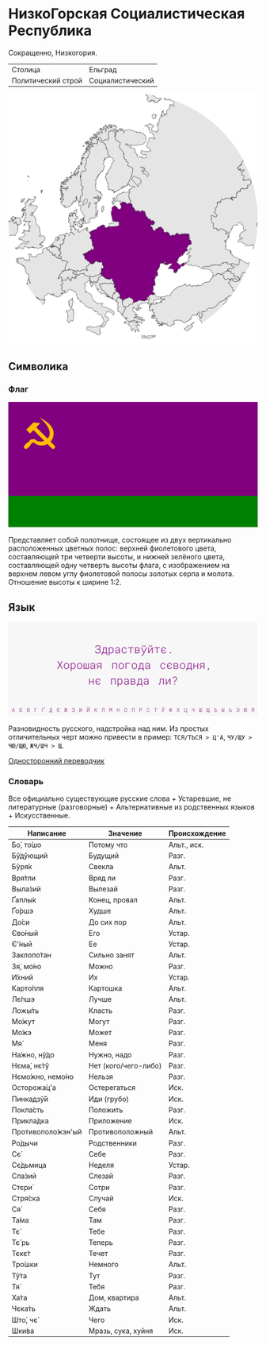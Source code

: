 # НизкоГорская Социалистическая Республика

Сокращенно, Низкогория.

|                    |                  |
| ------------------ | ---------------- |
| Столица            | Ельград          |
| Политический строй | Социалистический |

![На карте](https://raw.githubusercontent.com/sziberov/Nizkogoria/master/Map.png)

## Символика

### Флаг
![Флаг](https://raw.githubusercontent.com/sziberov/Nizkogoria/master/Flag.png)

Представляет собой полотнище, состоящее из двух вертикально расположенных цветных полос: верхней фиолетового цвета, составляющей три четверти высоты, и нижней зелёного цвета, составляющей одну четверть высоты флага, с изображением на верхнем левом углу фиолетовой полосы золотых серпа и молота. Отношение высоты к ширине 1:2.

## Язык
![Язык](https://raw.githubusercontent.com/sziberov/Nizkogoria/master/Language.png)

Разновидность русского, надстройка над ним. Из простых отличительных черт можно привести в пример: `ТСЯ/ТЬСЯ > Ц'А`, `ЧУ/ЩУ > ЧЮ/ЩЮ`, `ЖЧ/ШЧ > Щ`.

[Односторонний переводчик](https://sziberov.github.io/Nizkogoria/Translator.html)

### Словарь
Все официально существующие русские слова + Устаревшие, не литературные (разговорные) + Альтернативные из родственных языков + Искусственные.

| Написание            | Значение             | Происхождение |
| -------------------- | -------------------- | ------------- |
| Бо́, то́шо             | Потому что           | Альт., иск.   |
| Бў́дўющий             | Будущий              | Разг.         |
| Бўря́к                | Свекла               | Альт.         |
| Вря́тли               | Вряд ли              | Разг.         |
| Выла́зий              | Вылезай              | Разг.         |
| Ґаплы́к               | Конец, провал        | Альт.         |
| Ґо́ршэ                | Худше                | Альт.         |
| До́си                 | До сих пор           | Альт.         |
| Єво́ный               | Его                  | Устар.        |
| Є'́ный                | Ее                   | Устар.        |
| Заклопо́тан           | Сильно занят         | Альт.         |
| Зя́, мо́но             | Можно                | Разг.         |
| И́хний                | Их                   | Устар.        |
| Карто́пля             | Картошка             | Альт.         |
| Лє́пшэ                | Лучше                | Альт.         |
| Ложы́ть               | Класть               | Разг.         |
| Мо́жут                | Могут                | Разг.         |
| Мо́жэ                 | Может                | Разг.         |
| Мя́                   | Меня                 | Разг.         |
| На́жно, нў́до          | Нужно, надо          | Разг.         |
| Нєма́, нє́тў           | Нет (кого/чего-либо) | Разг.         |
| Нємо́жно, немо́но      | Нельзя               | Разг.         |
| Осторожа́ц'а          | Остерегаться         | Иск.          |
| Пинкадзў́й            | Иди (грубо)          | Иск.          |
| Покла́сть             | Положить             | Разг.         |
| Прикла́дка            | Приложение           | Иск.          |
| Противополо́жэн'ый    | Противоположный      | Альт.         |
| Ро́дычи               | Родственники         | Разг.         |
| Сє́                   | Себе                 | Разг.         |
| Сє́дьмица             | Неделя               | Устар.        |
| Сла́зий               | Слезай               | Разг.         |
| Стєри́                | Сотри                | Разг.         |
| Стря́ска              | Случай               | Иск.          |
| Ся́                   | Себя                 | Разг.         |
| Та́ма                 | Там                  | Разг.         |
| Тє́                   | Тебе                 | Разг.         |
| Тє́ рь                | Теперь               | Разг.         |
| Тєкє́т                | Течет                | Разг.         |
| Тро́шки               | Немного              | Альт.         |
| Тў́та                 | Тут                  | Разг.         |
| Тя́                   | Тебя                 | Разг.         |
| Ха́та                 | Дом, квартира        | Альт.         |
| Чєка́ть               | Ждать                | Альт.         |
| Што́, чє́              | Чего                 | Иск.          |
| Шки́ва                | Мразь, сука, хуйня   | Иск.          |
